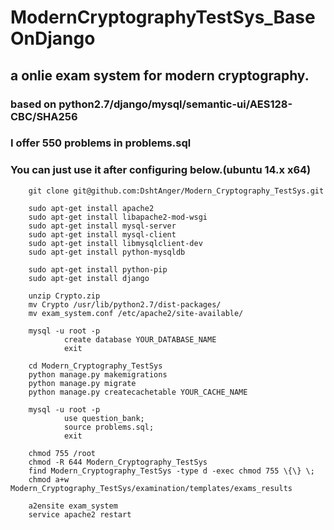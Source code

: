 # ModernCryptographyTestSys_BaseOnDjango
## a onlie exam system for modern cryptography.
### based on python2.7/django/mysql/semantic-ui/AES128-CBC/SHA256
### I offer 550 problems in problems.sql
### You can just use it after configuring below.(ubuntu 14.x x64)

        git clone git@github.com:DshtAnger/Modern_Cryptography_TestSys.git
        
        sudo apt-get install apache2
        sudo apt-get install libapache2-mod-wsgi
        sudo apt-get install mysql-server
        sudo apt-get install mysql-client
        sudo apt-get install libmysqlclient-dev
        sudo apt-get install python-mysqldb
        
        sudo apt-get install python-pip
        sudo apt-get install django
        
        unzip Crypto.zip
        mv Crypto /usr/lib/python2.7/dist-packages/
        mv exam_system.conf /etc/apache2/site-available/
        
        mysql -u root -p
                create database YOUR_DATABASE_NAME
                exit
                
        cd Modern_Cryptography_TestSys
        python manage.py makemigrations
        python manage.py migrate
        python manage.py createcachetable YOUR_CACHE_NAME
        
        mysql -u root -p
                use question_bank;
                source problems.sql;
                exit
        
        chmod 755 /root
        chmod -R 644 Modern_Cryptography_TestSys
        find Modern_Cryptography_TestSys -type d -exec chmod 755 \{\} \;
        chmod a+w Modern_Cryptography_TestSys/examination/templates/exams_results
        
        a2ensite exam_system
        service apache2 restart
